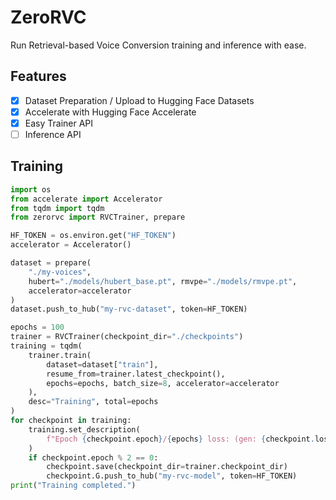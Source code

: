 # ZeroRVC

Run Retrieval-based Voice Conversion training and inference with ease.

## Features

- [x] Dataset Preparation / Upload to Hugging Face Datasets
- [x] Accelerate with Hugging Face Accelerate
- [x] Easy Trainer API
- [ ] Inference API

## Training

```py
import os
from accelerate import Accelerator
from tqdm import tqdm
from zerorvc import RVCTrainer, prepare

HF_TOKEN = os.environ.get("HF_TOKEN")
accelerator = Accelerator()

dataset = prepare(
    "./my-voices", 
    hubert="./models/hubert_base.pt", rmvpe="./models/rmvpe.pt", 
    accelerator=accelerator
)
dataset.push_to_hub("my-rvc-dataset", token=HF_TOKEN)

epochs = 100
trainer = RVCTrainer(checkpoint_dir="./checkpoints")
training = tqdm(
    trainer.train(
        dataset=dataset["train"],
        resume_from=trainer.latest_checkpoint(),
        epochs=epochs, batch_size=8, accelerator=accelerator
    ),
    desc="Training", total=epochs
)
for checkpoint in training:
    training.set_description(
        f"Epoch {checkpoint.epoch}/{epochs} loss: (gen: {checkpoint.loss_gen:.4f}, fm: {checkpoint.loss_fm:.4f}, mel: {checkpoint.loss_mel:.4f}, kl: {checkpoint.loss_kl:.4f}, disc: {checkpoint.loss_disc:.4f})"
    )
    if checkpoint.epoch % 2 == 0:
        checkpoint.save(checkpoint_dir=trainer.checkpoint_dir)
        checkpoint.G.push_to_hub("my-rvc-model", token=HF_TOKEN)
print("Training completed.")
```
